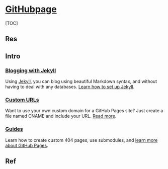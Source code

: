# [GitHubpage](https://pages.github.com)

[TOC]



## Res


## Intro
### [Blogging with Jekyll](https://help.github.com/articles/using-jekyll-with-pages)
Using [Jekyll](https://jekyllrb.com/), you can blog using beautiful Markdown syntax, and without having to deal with any databases. [Learn how to set up Jekyll](https://jekyllrb.com/docs/).


### [Custom URLs](https://help.github.com/articles/setting-up-a-custom-domain-with-pages)
Want to use your own custom domain for a GitHub Pages site? Just create a file named CNAME and include your URL. [Read more](https://help.github.com/articles/setting-up-a-custom-domain-with-pages).


### [Guides](https://help.github.com/categories/20/articles)
Learn how to create custom 404 pages, use submodules, and [learn more about GitHub Pages](https://help.github.com/categories/20/articles).



## Ref

